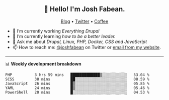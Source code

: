 <h2 align="center">👋 Hello! I'm Josh Fabean.</h2>
<p align="center">
  <a href="https://joshfabean.com">Blog</a> •
  <a href="https://twitter.com/fabean">Twitter</a> •
  <a href="https://www.buymeacoffee.com/LSxne6Yr4">Coffee</a>
</p>

- 🔭 I’m currently working *Everything Drupal*
- 🌱 I’m currently learning *how to be a better leader.*
- 💬 Ask me about *Drupal, Linux, PHP, Docker, CSS and JavaScript*
- 📫 How to reach me: [@joshfabean](https://twitter.com/joshfabean) on Twitter or [email from my website](https://joshfabean.com).

-------

📊 **Weekly development breakdown**
<!--START_SECTION:waka-->
```text
PHP          3 hrs 59 mins   █████████████▒░░░░░░░░░░░   53.04 % 
SCSS         38 mins         ██░░░░░░░░░░░░░░░░░░░░░░░   08.59 % 
JavaScript   26 mins         █▒░░░░░░░░░░░░░░░░░░░░░░░   05.85 % 
YAML         24 mins         █▒░░░░░░░░░░░░░░░░░░░░░░░   05.46 % 
PowerShell   20 mins         █░░░░░░░░░░░░░░░░░░░░░░░░   04.53 % 
```
<!--END_SECTION:waka-->

<!--
**fabean/fabean** is a ✨ _special_ ✨ repository because its `README.md` (this file) appears on your GitHub profile.

Here are some ideas to get you started:

- 🔭 I’m currently working on ...
- 🌱 I’m currently learning ...
- 👯 I’m looking to collaborate on ...
- 🤔 I’m looking for help with ...
- 💬 Ask me about ...
- 📫 How to reach me: ...
- 😄 Pronouns: ...
- ⚡ Fun fact: ...
-->
